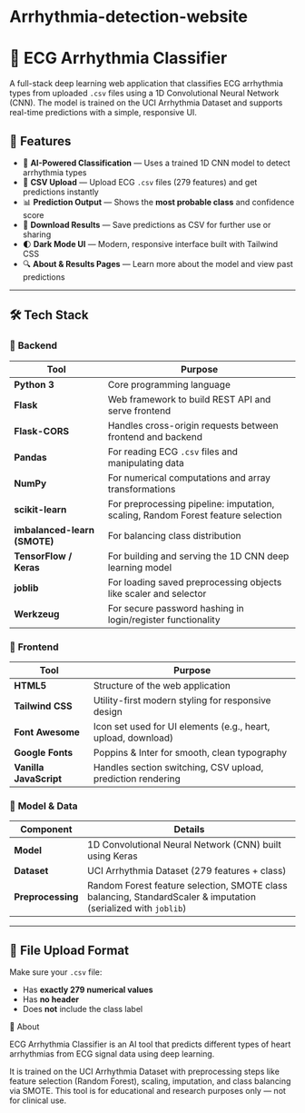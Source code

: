 # Arrhythmia-detection-website
# 💓 ECG Arrhythmia Classifier

A full-stack deep learning web application that classifies ECG arrhythmia types from uploaded `.csv` files using a 1D Convolutional Neural Network (CNN). The model is trained on the UCI Arrhythmia Dataset and supports real-time predictions with a simple, responsive UI.


## 🚀 Features

- 🧠 **AI-Powered Classification** — Uses a trained 1D CNN model to detect arrhythmia types
- 📁 **CSV Upload** — Upload ECG `.csv` files (279 features) and get predictions instantly
- 📊 **Prediction Output** — Shows the **most probable class** and confidence score
- 💾 **Download Results** — Save predictions as CSV for further use or sharing
- 🌓 **Dark Mode UI** — Modern, responsive interface built with Tailwind CSS
- 🔍 **About & Results Pages** — Learn more about the model and view past predictions

---

## 🛠️ Tech Stack

### 🔧 **Backend**
| Tool | Purpose |
|------|---------|
| **Python 3** | Core programming language |
| **Flask** | Web framework to build REST API and serve frontend |
| **Flask-CORS** | Handles cross-origin requests between frontend and backend |
| **Pandas** | For reading ECG `.csv` files and manipulating data |
| **NumPy** | For numerical computations and array transformations |
| **scikit-learn** | For preprocessing pipeline: imputation, scaling, Random Forest feature selection |
| **imbalanced-learn (SMOTE)** | For balancing class distribution |
| **TensorFlow / Keras** | For building and serving the 1D CNN deep learning model |
| **joblib** | For loading saved preprocessing objects like scaler and selector |
| **Werkzeug** | For secure password hashing in login/register functionality |

### 🎨 **Frontend**
| Tool | Purpose |
|------|---------|
| **HTML5** | Structure of the web application |
| **Tailwind CSS** | Utility-first modern styling for responsive design |
| **Font Awesome** | Icon set used for UI elements (e.g., heart, upload, download) |
| **Google Fonts** | Poppins & Inter for smooth, clean typography |
| **Vanilla JavaScript** | Handles section switching, CSV upload, prediction rendering |

### 🧠 **Model & Data**
| Component | Details |
|-----------|---------|
| **Model** | 1D Convolutional Neural Network (CNN) built using Keras |
| **Dataset** | UCI Arrhythmia Dataset (279 features + class) |
| **Preprocessing** | Random Forest feature selection, SMOTE class balancing, StandardScaler & imputation (serialized with `joblib`) |

---

## 📁 File Upload Format

Make sure your `.csv` file:
- Has **exactly 279 numerical values**
- Has **no header**
- Does **not** include the class label

🧾 About

ECG Arrhythmia Classifier is an AI tool that predicts different types of heart arrhythmias from ECG signal data using deep learning.

It is trained on the UCI Arrhythmia Dataset with preprocessing steps like feature selection (Random Forest), scaling, imputation, and class balancing via SMOTE.
This tool is for educational and research purposes only — not for clinical use.
